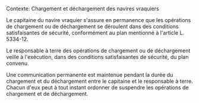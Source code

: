 Contexte: Chargement et déchargement des navires vraquiers

Le capitaine du navire vraquier s'assure en permanence que les opérations de chargement ou de déchargement se déroulent dans des conditions satisfaisantes de sécurité, conformément au plan mentionné à l'article L. 5334-12.

Le responsable à terre des opérations de chargement ou de déchargement veille à l'exécution, dans des conditions satisfaisantes de sécurité, du plan convenu.

Une communication permanente est maintenue pendant la durée du chargement et du déchargement entre le capitaine et le responsable à terre. Chacun d'eux peut à tout instant ordonner de suspendre les opérations de chargement et de déchargement.